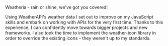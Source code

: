 Weatheria - rain or shine, we've got you covered!

Using WeatherAPI's weather data I set out to improve on my JavaScript skills and embark on working with APIs for the very first time. Thanks to this experience, I can confidently move towards bigger projects and new frameworks. I also took the time to implement the weather-icon library in order to override the existing icons - they weren't up to my standards.
